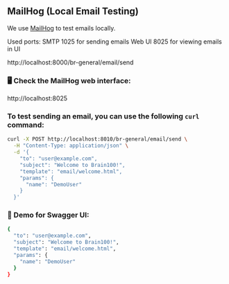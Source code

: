 ## MailHog (Local Email Testing)

We use [MailHog](https://github.com/mailhog/MailHog) to test emails locally.

Used ports:
SMTP 1025 for sending emails
Web UI 8025 for viewing emails in UI

http://localhost:8000/br-general/email/send

### 🖥️ Check the MailHog web interface:

http://localhost:8025

### To test sending an email, you can use the following `curl` command:

```bash
curl -X POST http://localhost:8010/br-general/email/send \
  -H "Content-Type: application/json" \
  -d '{
    "to": "user@example.com",
    "subject": "Welcome to Brain100!",
    "template": "email/welcome.html",
    "params": {
      "name": "DemoUser"
    }
  }'
```

### 📑 Demo for Swagger UI:

```bash
{
  "to": "user@example.com",
  "subject": "Welcome to Brain100!",
  "template": "email/welcome.html",
  "params": {
    "name": "DemoUser"
  }
}
```